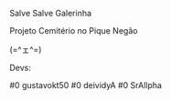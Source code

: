 Salve Salve Galerinha


Projeto Cemitério no Pique Negão




(=^ェ^=)



Devs:

#0 gustavokt50
#0 deividyA
#0 SrAllpha
